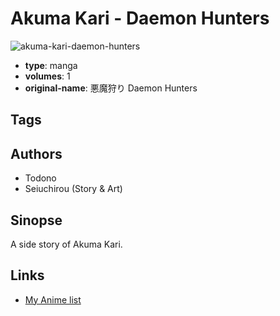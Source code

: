 # Akuma Kari - Daemon Hunters

![akuma-kari-daemon-hunters](https://cdn.myanimelist.net/images/manga/1/10977.jpg)

-   **type**: manga
-   **volumes**: 1
-   **original-name**: 悪魔狩り Daemon Hunters

## Tags

## Authors

-   Todono
-   Seiuchirou (Story & Art)

## Sinopse

A side story of Akuma Kari.

## Links

-   [My Anime list](https://myanimelist.net/manga/8061/Akuma_Kari_-_Daemon_Hunters)
